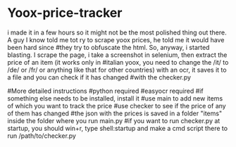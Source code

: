 # Yoox-price-tracker

i made it in a few hours so it might not be the most polished thing out there. A guy I know told me tot ry to scrape yoox prices, he told me it would have been hard since #they try to obfuscate the html. So, anyway, i started blasting. I scrape the page, i take a screenshot in selenium, then extract the price of an item (it works only in #italian yoox, you need to change the /it/ to /de/ or /fr/ or anything like that for other countries) with an ocr, it saves it to a file and you can check if it has changed #with the checker.py

#More detailed instructions
#python required
#easyocr required
#if something else needs to be installed, install it
#use main to add new items of which you want to track the price
#use checker to see if the price of any of them has changed
#the json with the prices is saved in a folder "items" inside the folder where you run main.py
#if you want to run checker.py at startup, you should win+r, type shell:startup and make a cmd script there to run /path/to/checker.py


